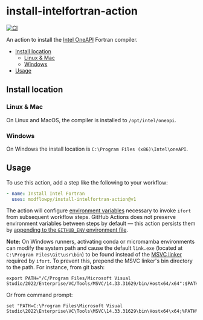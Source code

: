 # install-intelfortran-action

[![CI](https://github.com/modflowpy/install-intelfortran-action/actions/workflows/ci.yml/badge.svg?branch=main)](https://github.com/modflowpy/install-intelfortran-action/actions/workflows/ci.yml)

An action to install the [Intel OneAPI](https://www.intel.com/content/www/us/en/developer/tools/oneapi/fortran-compiler.html#gs.bksc2p) Fortran compiler.

<!-- START doctoc generated TOC please keep comment here to allow auto update -->
<!-- DON'T EDIT THIS SECTION, INSTEAD RE-RUN doctoc TO UPDATE -->

- [Install location](#install-location)
  - [Linux & Mac](#linux--mac)
  - [Windows](#windows)
- [Usage](#usage)

<!-- END doctoc generated TOC please keep comment here to allow auto update -->

## Install location

### Linux & Mac

On Linux and MacOS, the compiler is installed to `/opt/intel/oneapi`.

### Windows

On Windows the install location is `C:\Program Files (x86)\Intel\oneAPI`.

## Usage

To use this action, add a step like the following to your workflow:

```yaml
- name: Install Intel Fortran
  uses: modflowpy/install-intelfortran-action@v1
```

The action will configure [environment variables](https://www.intel.com/content/www/us/en/develop/documentation/oneapi-programming-guide/top/oneapi-development-environment-setup.html) necessary to invoke `ifort` from subsequent workflow steps. GitHub Actions does not preserve environment variables between steps by default &mdash; this action persists them by [appending to the `GITHUB_ENV` environment file](https://docs.github.com/en/actions/using-workflows/workflow-commands-for-github-actions#setting-an-environment-variable).

**Note:** On Windows runners, activating conda or micromamba environments can modify the system path and cause the default `link.exe` (located at `C:\Program Files\Git\usr\bin`) to be found instead of the [MSVC linker](https://docs.microsoft.com/en-us/cpp/build/reference/linking?view=msvc-170) required by `ifort`. To prevent this, prepend the MSVC linker's bin directory to the path. For instance, from git bash:

```shell
export PATH="/C/Program Files/Microsoft Visual Studio/2022/Enterprise/VC/Tools/MSVC/14.33.31629/bin/Hostx64/x64":$PATH
```

Or from command prompt:

```
set "PATH=C:\Program Files\Microsoft Visual Studio\2022\Enterprise\VC\Tools\MSVC\14.33.31629\bin\Hostx64\x64;%PATH%"
```
